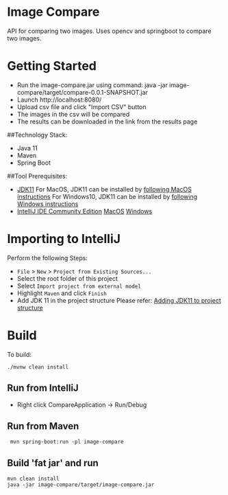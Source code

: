 # Image Compare

API for comparing two images. Uses opencv and springboot to compare two images.

# Getting Started
* Run the image-compare.jar using command:
  java -jar image-compare/target/compare-0.0.1-SNAPSHOT.jar
* Launch http://localhost:8080/
* Upload csv file and click "Import CSV" button
* The images in the csv will be compared
* The results can be downloaded in the link from the results page

##Technology Stack:
* Java 11
* Maven
* Spring Boot

##Tool Prerequisites:
* [JDK11](https://sdkman.io/)
For MacOS, JDK11 can be installed by [following MacOS instructions](https://installvirtual.com/install-openjdk-11-mac-using-brew/)
For Windows10, JDK11 can be installed by [following Windows instructions](http://techoral.com/blog/java/adoptopenjdk-install-windows.html)
*  [IntelliJ IDE Community Edition](https://www.jetbrains.com/idea/)
[MacOS](https://www.jetbrains.com/idea/download/download-thanks.html?platform=mac&code=IIC)
[Windows](https://www.jetbrains.com/idea/download/download-thanks.html?platform=windows&code=IIC)

# Importing to IntelliJ
Perform the following Steps:
* `File` > `New` > `Project from Existing Sources...`
* Select the root folder of this project
* Select `Import project from external model`
* Highlight `Maven` and click `Finish`
* Add JDK 11 in the project structure
    Please refer: [Adding JDK11 to project structure](https://www.jetbrains.com/help/idea/sdk.html#configure-external-documentation)

# Build
To build:
```
./mvnw clean install
```
## Run from IntelliJ
* Right click CompareApplication -> Run/Debug

## Run from Maven
```
 mvn spring-boot:run -pl image-compare
```

## Build 'fat jar' and run
```
mvn clean install
java -jar image-compare/target/image-compare.jar
